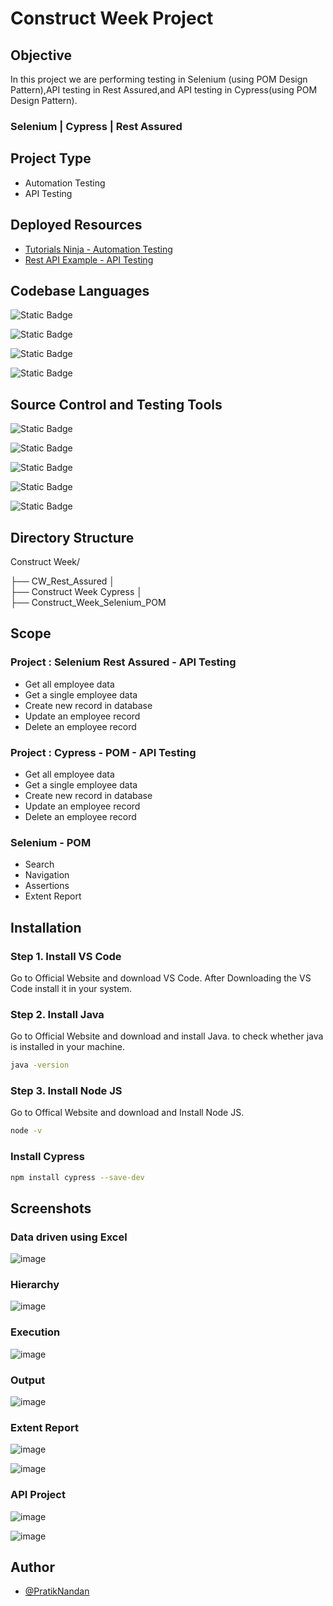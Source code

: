 
# Construct Week Project

## Objective


In this project we are performing testing in Selenium (using POM Design Pattern),API testing in Rest Assured,and API testing in Cypress(using POM Design Pattern).

### Selenium | Cypress | Rest Assured

## Project Type

- Automation Testing
- API Testing

## Deployed Resources
- [Tutorials Ninja - Automation Testing](https://tutorialsninja.com/demo/)
- [Rest API Example - API Testing](https://dummy.restapiexample.com/)

## Codebase Languages 

![Static Badge](https://img.shields.io/badge/Java-17202C)

![Static Badge](https://img.shields.io/badge/Javascript-17202C)

![Static Badge](https://img.shields.io/badge/HTML-17202C)

![Static Badge](https://img.shields.io/badge/CSS-17202C)


## Source Control and Testing Tools 

![Static Badge](https://img.shields.io/badge/Selenium-17202C)

![Static Badge](https://img.shields.io/badge/Cypress-17202C)

![Static Badge](https://img.shields.io/badge/Rest_Assured-17202C)

![Static Badge](https://img.shields.io/badge/Github-17202C)

![Static Badge](https://img.shields.io/badge/Gitbash-17202C)


## Directory Structure

Construct Week/

├── CW_Rest_Assured
│   
├── Construct Week Cypress
│   
├── Construct_Week_Selenium_POM


## Scope

### Project : Selenium Rest Assured - API Testing

- Get all employee data	
- Get a single employee data	
- Create new record in database	
- Update an employee record	
- Delete an employee record	

### Project : Cypress - POM - API Testing

- Get all employee data	
- Get a single employee data	
- Create new record in database	
- Update an employee record	
- Delete an employee record	

### Selenium - POM

- Search 
- Navigation
- Assertions
- Extent Report


## Installation

### Step 1. Install VS Code

Go to Official Website and download VS Code. After Downloading the VS Code install it in your system.

### Step 2. Install Java
Go to Official Website and download and install Java. to check whether java is installed in your machine.
```bash
java -version

```


### Step 3. Install Node JS

Go to Offical Website and download and Install Node JS.

```bash
node -v
```

### Install Cypress

```bash
npm install cypress --save-dev
```

## Screenshots

### Data driven using Excel

![image](https://github.com/user-attachments/assets/6657bc37-8438-4a64-81f0-0b917607f46a)


### Hierarchy

![image](https://github.com/user-attachments/assets/64356ffb-f4e8-42b0-9093-7c066ddee37d)

### Execution

![image](https://github.com/user-attachments/assets/e87705bf-004f-4b0b-982b-f635b50ee421)

### Output

![image](https://github.com/user-attachments/assets/f26aeea0-be9f-4283-af06-ed939c0f6b24)

### Extent Report

![image](https://github.com/user-attachments/assets/e2385555-d723-4cc8-a143-3e285dce34ae)

![image](https://github.com/user-attachments/assets/03de649a-fd20-4390-94b1-31df9f6dfbef)


### API Project


![image](https://github.com/user-attachments/assets/8392b6eb-6b1c-43eb-8b1f-d9786947cc4e)


![image](https://github.com/user-attachments/assets/6b887ce5-927d-4d61-917a-d39952013db8)















## Author

- [@PratikNandan](https://github.com/PratikNandan)


















